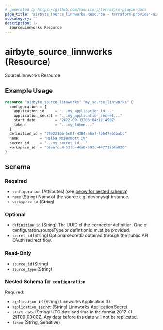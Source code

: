 ```yaml
---
# generated by https://github.com/hashicorp/terraform-plugin-docs
page_title: "airbyte_source_linnworks Resource - terraform-provider-airbyte"
subcategory: ""
description: |-
  SourceLinnworks Resource
---
```


# airbyte_source_linnworks (Resource)

SourceLinnworks Resource

## Example Usage

```terraform
resource "airbyte_source_linnworks" "my_source_linnworks" {
  configuration = {
    application_id     = "...my_application_id..."
    application_secret = "...my_application_secret..."
    start_date         = "2022-09-13T03:04:12.490Z"
    token              = "...my_token..."
  }
  definition_id = "2f92210b-5c8f-4204-a6a7-75647eb6babc"
  name          = "Melba McDermott IV"
  secret_id     = "...my_secret_id..."
  workspace_id  = "b2eafdc4-53fb-46a0-992c-447712b4a020"
}
```

<!-- schema generated by tfplugindocs -->
## Schema

### Required

- `configuration` (Attributes) (see [below for nested schema](#nestedatt--configuration))
- `name` (String) Name of the source e.g. dev-mysql-instance.
- `workspace_id` (String)

### Optional

- `definition_id` (String) The UUID of the connector definition. One of configuration.sourceType or definitionId must be provided.
- `secret_id` (String) Optional secretID obtained through the public API OAuth redirect flow.

### Read-Only

- `source_id` (String)
- `source_type` (String)

<a id="nestedatt--configuration"></a>
### Nested Schema for `configuration`

Required:

- `application_id` (String) Linnworks Application ID
- `application_secret` (String) Linnworks Application Secret
- `start_date` (String) UTC date and time in the format 2017-01-25T00:00:00Z. Any data before this date will not be replicated.
- `token` (String, Sensitive)


